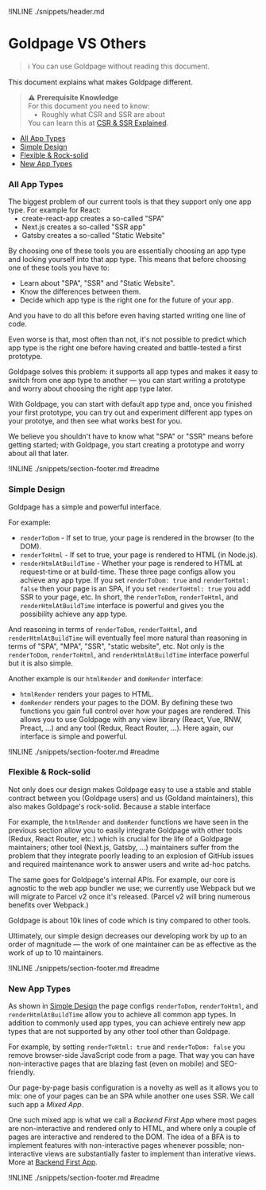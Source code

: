 !INLINE ./snippets/header.md
<br/>

# Goldpage VS Others

> :information_source:
> You can use Goldpage without reading this document.

This document explains what makes Goldpage different.

> :warning: **Prerequisite Knowledge**
> <br/>
> For this document you need to know:
> <br/> &nbsp;&nbsp;&nbsp;&#8226;&nbsp;
> Roughly what CSR and SSR are about
> <br/>
> You can learn this
> at [CSR & SSR Explained](/docs/csr-and-ssr-explained.md#readme).

- [All App Types](#all-app-types)
- [Simple Design](#simple-design)
- [Flexible & Rock-solid](#flexible--rock-solid)
- [New App Types](#new-app-types)

### All App Types

The biggest problem of our current tools is that they support only one app type.
For example for React:
<br/> &nbsp;&nbsp;&nbsp;&#8226;&nbsp;
create-react-app creates a so-called "SPA"
<br/> &nbsp;&nbsp;&nbsp;&#8226;&nbsp;
Next.js creates a so-called "SSR app"
<br/> &nbsp;&nbsp;&nbsp;&#8226;&nbsp;
Gatsby creates a so-called "Static Website"
<br/>

By choosing one of these tools you are essentially choosing an app type and locking yourself into that app type.
This means that before choosing one of these tools you have to:
- Learn about "SPA", "SSR" and "Static Website".
- Know the differences between them.
- Decide which app type is the right one for the future of your app.

And you have to do all this before even having started writing one line of code.

Even worse is that,
most often than not,
it's not possible to predict which app type
is the right one
before having created and battle-tested a first prototype.

Goldpage solves this problem:
it supports all app types and makes it easy to switch from one app type to another &mdash;
you can start writing a prototype and worry about choosing the right app type later.

With Goldpage, you can start with default app type and,
once you finished your first prototype,
you can try out and experiment different app types on your prototye,
and then see what works best for you.

We believe you shouldn't have to know what "SPA" or "SSR" means before getting started;
with Goldpage,
you start creating a prototype and worry about all that later.

!INLINE ./snippets/section-footer.md #readme



### Simple Design

Goldpage has a simple and powerful interface.

For example:
- `renderToDom` - If set to true, your page is rendered in the browser (to the DOM).
- `renderToHtml` - If set to true, your page is rendered to HTML (in Node.js).
- `renderHtmlAtBuildTime` - Whether your page is rendered to HTML at request-time or at build-time.
These three page configs allow you achieve any app type.
If you set `renderToDom: true` and `renderToHtml: false` then your page is an SPA,
if you set `renderToHtml: true` you add SSR to your page,
etc.
In short,
the `renderToDom`, `renderToHtml`, and `renderHtmlAtBuildTime`
interface is powerful and gives you the possibility achieve any app type.

And reasoning in terms of `renderToDom`, `renderToHtml`, and `renderHtmlAtBuildTime` will eventually feel more natural than reasoning in terms of
"SPA", "MPA", "SSR", "static website", etc.
Not only is the
`renderToDom`, `renderToHtml`, and `renderHtmlAtBuildTime`
interface
powerful but it is also simple.

Another example
is our `htmlRender` and `domRender` interface:
- `htmlRender` renders your pages to HTML.
- `domRender` renders your pages to the DOM.
By defining these two functions you gain full control over how your pages are rendered.
This allows you to use Goldpage with any view library
(React, Vue, RNW, Preact, ...) and any tool (Redux, React Router, ...).
Here again, our interface is simple and powerful.

!INLINE ./snippets/section-footer.md #readme



### Flexible & Rock-solid

Not only does our design makes
Goldpage easy to use
a stable and stable contract between you (Goldpage users) and us (Goldand maintainers),
this also makes Goldpage's rock-solid. Because a stable interface

For example,
the `htmlRender` and `domRender` functions we have seen in the previous section
allow you to easily integrate Goldpage with other tools (Redux, React Router, etc.) which
is crucial for the life of a Goldpage maintainers;
other tool (Next.js, Gatsby, ...) maintainers suffer from the problem that they integrate poorly leading to an explosion of GitHub issues and required maintenance work to answer users and write ad-hoc patchs.

The same goes for Goldpage's internal APIs.
For example, our core is agnostic to the web app bundler we use;
we currently use Webpack but we will migrate to Parcel v2 once it's released.
(Parcel v2 will bring numerous benefits over Webpack.)

Goldpage is about 10k lines of code
which is tiny compared to other tools.

Ultimately, our simple design decreases our developing work by up to an order of magnitude &mdash;
the work of one maintainer can be as effective as the work of up to 10 maintainers.

!INLINE ./snippets/section-footer.md #readme



### New App Types

As shown in
[Simple Design](#simple-design)
the page configs `renderToDom`, `renderToHtml`, and `renderHtmlAtBuildTime`
allow you to achieve all common app types.
In addition to commonly used app types,
you can achieve entirely new app types that are not supported by any other tool other than Goldpage.

For example,
by setting `renderToHtml: true` and `renderToDom: false` you remove browser-side JavaScript code from a page.
That way you can have non-interactive pages that are
blazing fast (even on mobile) and SEO-friendly.

Our page-by-page basis configuration is a novelty as well as it allows you to mix:
one of your pages can be an SPA while another one uses SSR.
We call such app a *Mixed App*.

One such mixed app is what we call a *Backend First App* where
most pages are non-interactive and rendered only to HTML,
and where only a couple of pages are interactive and rendered to the DOM.
The idea of a BFA is to implement features with non-interactive pages whenever possible;
non-interactive views are substantially faster to implement than interative views.
More at [Backend First App](/docs/bfa.md#readme).

!INLINE ./snippets/section-footer.md #readme




